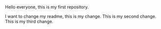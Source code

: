 Hello everyone, this is my first repository.

I want to change my readme, this is my change.
This is my second change.
This is my third change.